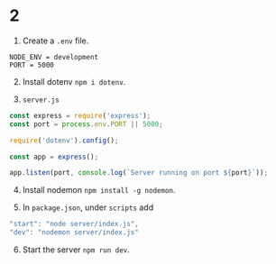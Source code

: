 # 2
1. Create a `.env` file.
```.env
NODE_ENV = development
PORT = 5000
```
2. Install dotenv `npm i dotenv`.

3. `server.js`
```js
const express = require('express');
const port = process.env.PORT || 5000;

require('dotenv').config();

const app = express();

app.listen(port, console.log(`Server running on port ${port}`));
```

4. Install nodemon `npm install -g nodemon`.

5. In `package.json`, under `scripts` add 
```js
"start": "node server/index.js",
"dev": "nodemon server/index.js"
```

6. Start the server `npm run dev`.